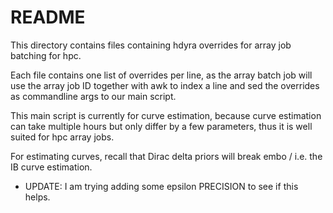 # README

This directory contains files containing hdyra overrides for array job batching for hpc.

Each file contains one list of overrides per line, as the array batch job will use the array job ID together with awk to index a line and sed the overrides as commandline args to our main script. 

This main script is currently for curve estimation, because curve estimation can take multiple hours but only differ by a few parameters, thus it is well suited for hpc array jobs.

For estimating curves, recall that Dirac delta priors will break embo / i.e. the IB curve estimation. 
- UPDATE: I am trying adding some epsilon PRECISION to see if this helps.